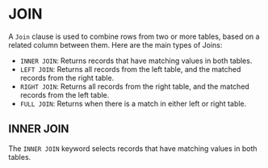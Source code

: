 # JOIN
A ```Join``` clause is used to combine rows from two or more tables, based on a related column between them.
Here are the main types of Joins:
* ```INNER JOIN```: Returns records that have matching values in both tables.
* ```LEFT JOIN```: Returns all records from the left table, and the matched records from the right table.
* ```RIGHT JOIN```: Returns all records from the right table, and the matched records from the left table.
* ```FULL JOIN```: Returns when there is a match in either left or right table.

## INNER JOIN
The ```INNER JOIN``` keyword selects records that have matching values in both tables.
